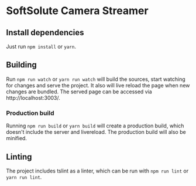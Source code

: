 # SoftSolute Camera Streamer

## Install dependencies
Just run `npm install` or `yarn`.

## Building
Run `npm run watch` or `yarn run watch` will build the sources, start watching for changes and serve the project.
It also will live reload the page when new changes are bundled.
The served page can be accessed via http://localhost:3003/.

### Production build
Running `npm run build` or `yarn build` will create a production build, which doesn't include the server and livereload.
The production build will also be minified.

## Linting
The project includes tslint as a linter, which can be run with `npm run lint` or `yarn run lint`.
